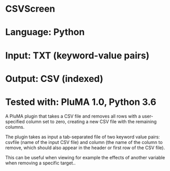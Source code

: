 # CSVScreen
# Language: Python
# Input: TXT (keyword-value pairs)
# Output: CSV (indexed)
# Tested with: PluMA 1.0, Python 3.6

A PluMA plugin that takes a CSV file and removes all rows with
a user-specified column set to zero, creating a new CSV file with the remaining columns.

The plugin takes as input a tab-separated file of two keyword value
pairs: csvfile (name of the input CSV file) and column (the name of the column
to remove, which should also appear in the header or first row of the CSV file).

This can be useful when viewing for example the effects of another variable
when removing a specific target..

